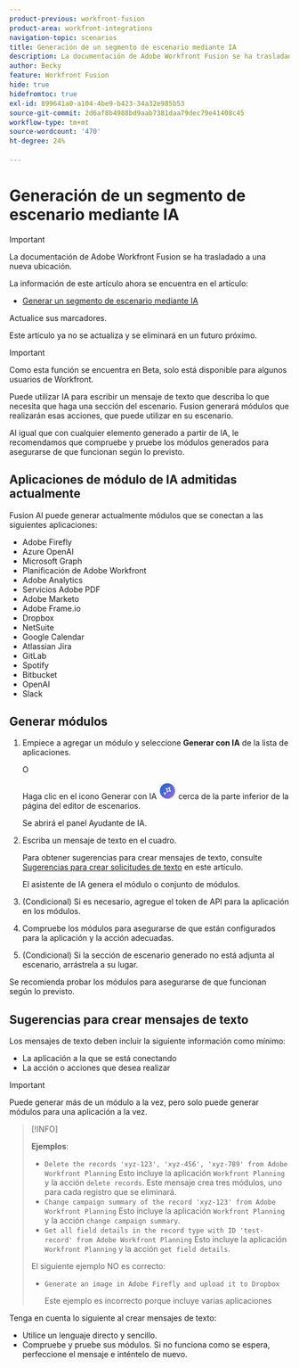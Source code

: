 ```yaml
---
product-previous: workfront-fusion
product-area: workfront-integrations
navigation-topic: scenarios
title: Generación de un segmento de escenario mediante IA
description: La documentación de Adobe Workfront Fusion se ha trasladado a una nueva ubicación. Este artículo ha quedado obsoleto, pero contiene un vínculo al nuevo artículo que cubre esta funcionalidad.
author: Becky
feature: Workfront Fusion
hide: true
hidefromtoc: true
exl-id: 899641a0-a104-4be9-b423-34a32e985b53
source-git-commit: 2d6af8b4988bd9aab7381daa79dec79e41408c45
workflow-type: tm+mt
source-wordcount: '470'
ht-degree: 24%

---
```


# Generación de un segmento de escenario mediante IA

>[!IMPORTANT]
>
>La documentación de Adobe Workfront Fusion se ha trasladado a una nueva ubicación.
>
>La información de este artículo ahora se encuentra en el artículo:
>
>* [Generar un segmento de escenario mediante IA](https://experienceleague.adobe.com/docs/workfront-fusion/using/create-scenarios/add-modules/add-a-module-with-ai.html)
>
>Actualice sus marcadores.
>
>Este artículo ya no se actualiza y se eliminará en un futuro próximo.

<!--DO NOT DELETE - linked through CSH-->

>[!IMPORTANT]
>
>Como esta función se encuentra en Beta, solo está disponible para algunos usuarios de Workfront.

Puede utilizar IA para escribir un mensaje de texto que describa lo que necesita que haga una sección del escenario. Fusion generará módulos que realizarán esas acciones, que puede utilizar en su escenario.

Al igual que con cualquier elemento generado a partir de IA, le recomendamos que compruebe y pruebe los módulos generados para asegurarse de que funcionan según lo previsto.

## Aplicaciones de módulo de IA admitidas actualmente

Fusion AI puede generar actualmente módulos que se conectan a las siguientes aplicaciones:

* Adobe Firefly
* Azure OpenAI
* Microsoft Graph
* Planificación de Adobe Workfront
* Adobe Analytics
* Servicios Adobe PDF
* Adobe Marketo
* Adobe Frame.io
* Dropbox
* NetSuite
* Google Calendar
* Atlassian Jira
* GitLab
* Spotify
* Bitbucket
* OpenAI
* Slack

## Generar módulos

1. Empiece a agregar un módulo y seleccione **Generar con IA** de la lista de aplicaciones.

   O

   Haga clic en el icono Generar con IA ![Generar con IA](assets/generate-with-ai-icon-beta.png) cerca de la parte inferior de la página del editor de escenarios.

   Se abrirá el panel Ayudante de IA.
1. Escriba un mensaje de texto en el cuadro.

   Para obtener sugerencias para crear mensajes de texto, consulte [Sugerencias para crear solicitudes de texto](#tips-for-creating-text-prompts) en este artículo.

   El asistente de IA genera el módulo o conjunto de módulos.
1. (Condicional) Si es necesario, agregue el token de API para la aplicación en los módulos.
1. Compruebe los módulos para asegurarse de que están configurados para la aplicación y la acción adecuadas.
1. (Condicional) Si la sección de escenario generado no está adjunta al escenario, arrástrela a su lugar.

Se recomienda probar los módulos para asegurarse de que funcionan según lo previsto.

## Sugerencias para crear mensajes de texto

Los mensajes de texto deben incluir la siguiente información como mínimo:

* La aplicación a la que se está conectando
* La acción o acciones que desea realizar

>[!IMPORTANT]
>
>Puede generar más de un módulo a la vez, pero solo puede generar módulos para una aplicación a la vez.

>[!INFO]
>
>**Ejemplos**:
>
>* `Delete the records 'xyz-123', 'xyz-456', 'xyz-789' from Adobe Workfront Planning`
>Esto incluye la aplicación `Workfront Planning` y la acción `delete records`. Este mensaje crea tres módulos, uno para cada registro que se eliminará.
>* `Change campaign summary of the record 'xyz-123' from Adobe Workfront Planning`
>Esto incluye la aplicación `Workfront Planning` y la acción `change campaign summary`.
>* `Get all field details in the record type with ID 'test-record' from Adobe Workfront Planning`
>Esto incluye la aplicación `Workfront Planning` y la acción `get field details`.
>
>El siguiente ejemplo NO es correcto:
>
>* `Generate an image in Adobe Firefly and upload it to Dropbox`
>
>    Este ejemplo es incorrecto porque incluye varias aplicaciones

Tenga en cuenta lo siguiente al crear mensajes de texto:

* Utilice un lenguaje directo y sencillo.
* Compruebe y pruebe sus módulos. Si no funciona como se espera, perfeccione el mensaje e inténtelo de nuevo.
